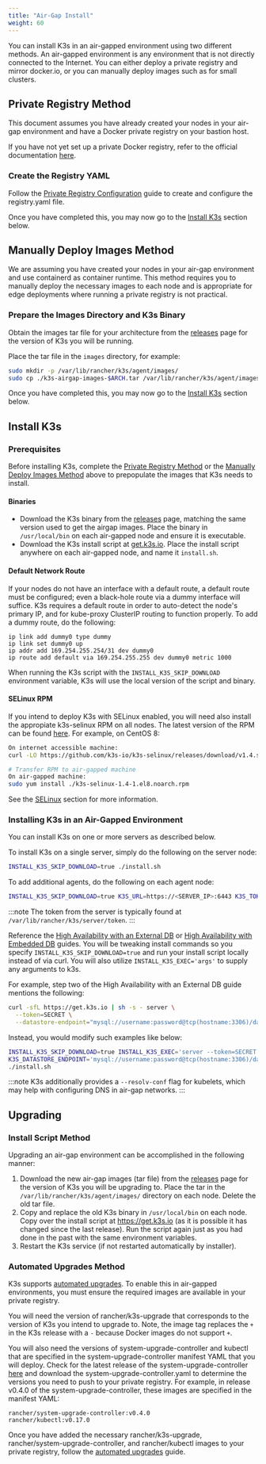 ```yaml
---
title: "Air-Gap Install"
weight: 60
---
```


You can install K3s in an air-gapped environment using two different methods. An air-gapped environment is any environment that is not directly connected to the Internet. You can either deploy a private registry and mirror docker.io, or you can manually deploy images such as for small clusters.

## Private Registry Method

This document assumes you have already created your nodes in your air-gap environment and have a Docker private registry on your bastion host.

If you have not yet set up a private Docker registry, refer to the official documentation [here](https://docs.docker.com/registry/deploying/#run-an-externally-accessible-registry).

### Create the Registry YAML

Follow the [Private Registry Configuration](private-registry.md) guide to create and configure the registry.yaml file.

Once you have completed this, you may now go to the [Install K3s](#install-k3s) section below.


## Manually Deploy Images Method

We are assuming you have created your nodes in your air-gap environment and use containerd as container runtime.
This method requires you to manually deploy the necessary images to each node and is appropriate for edge deployments where running a private registry is not practical.

### Prepare the Images Directory and K3s Binary
Obtain the images tar file for your architecture from the [releases](https://github.com/k3s-io/k3s/releases) page for the version of K3s you will be running.

Place the tar file in the `images` directory, for example:

```bash
sudo mkdir -p /var/lib/rancher/k3s/agent/images/
sudo cp ./k3s-airgap-images-$ARCH.tar /var/lib/rancher/k3s/agent/images/
```

Once you have completed this, you may now go to the [Install K3s](#install-k3s) section below.

## Install K3s

### Prerequisites

Before installing K3s, complete the [Private Registry Method](#private-registry-method) or the [Manually Deploy Images Method](#manually-deploy-images-method) above to prepopulate the images that K3s needs to install.

#### Binaries
- Download the K3s binary from the [releases](https://github.com/k3s-io/k3s/releases) page, matching the same version used to get the airgap images. Place the binary in `/usr/local/bin` on each air-gapped node and ensure it is executable.
- Download the K3s install script at [get.k3s.io](https://get.k3s.io). Place the install script anywhere on each air-gapped node, and name it `install.sh`.

#### Default Network Route
If your nodes do not have an interface with a default route, a default route must be configured; even a black-hole route via a dummy interface will suffice. K3s requires a default route in order to auto-detect the node's primary IP, and for kube-proxy ClusterIP routing to function properly. To add a dummy route, do the following:
  ```
  ip link add dummy0 type dummy
  ip link set dummy0 up
  ip addr add 169.254.255.254/31 dev dummy0
  ip route add default via 169.254.255.255 dev dummy0 metric 1000
  ```

When running the K3s script with the `INSTALL_K3S_SKIP_DOWNLOAD` environment variable, K3s will use the local version of the script and binary.

#### SELinux RPM

If you intend to deploy K3s with SELinux enabled, you will need also install the appropiate k3s-selinux RPM on all nodes. The latest version of the RPM can be found [here](https://github.com/k3s-io/k3s-selinux/releases/latest). For example, on CentOS 8:

```bash
On internet accessible machine:
curl -LO https://github.com/k3s-io/k3s-selinux/releases/download/v1.4.stable.1/k3s-selinux-1.4-1.el8.noarch.rpm

# Transfer RPM to air-gapped machine
On air-gapped machine:
sudo yum install ./k3s-selinux-1.4-1.el8.noarch.rpm
```

See the [SELinux](../advanced/advanced.md#selinux-support) section for more information.

### Installing K3s in an Air-Gapped Environment

You can install K3s on one or more servers as described below.

<Tabs>
<TabItem value="Single Server Configuration" default>

To install K3s on a single server, simply do the following on the server node:

```bash
INSTALL_K3S_SKIP_DOWNLOAD=true ./install.sh
```

To add additional agents, do the following on each agent node: 

```bash
INSTALL_K3S_SKIP_DOWNLOAD=true K3S_URL=https://<SERVER_IP>:6443 K3S_TOKEN=<YOUR_TOKEN> ./install.sh
```

:::note
The token from the server is typically found at `/var/lib/rancher/k3s/server/token`.
:::

</TabItem>
<TabItem value="High Availability Configuration" default>

Reference the [High Availability with an External DB](../datastore/ha.md) or [High Availability with Embedded DB](../datastore/ha-embedded.md) guides. You will be tweaking install commands so you specify `INSTALL_K3S_SKIP_DOWNLOAD=true` and run your install script locally instead of via curl. You will also utilize `INSTALL_K3S_EXEC='args'` to supply any arguments to k3s.

For example, step two of the High Availability with an External DB guide mentions the following:

```bash
curl -sfL https://get.k3s.io | sh -s - server \
  --token=SECRET \
  --datastore-endpoint="mysql://username:password@tcp(hostname:3306)/database-name"
```

Instead, you would modify such examples like below:

```bash
INSTALL_K3S_SKIP_DOWNLOAD=true INSTALL_K3S_EXEC='server --token=SECRET' \
K3S_DATASTORE_ENDPOINT='mysql://username:password@tcp(hostname:3306)/database-name' \
./install.sh
```

</TabItem>
</Tabs>

:::note
K3s additionally provides a `--resolv-conf` flag for kubelets, which may help with configuring DNS in air-gap networks.
:::

## Upgrading

### Install Script Method

Upgrading an air-gap environment can be accomplished in the following manner:

1. Download the new air-gap images (tar file) from the [releases](https://github.com/k3s-io/k3s/releases) page for the version of K3s you will be upgrading to. Place the tar in the `/var/lib/rancher/k3s/agent/images/` directory on each
node. Delete the old tar file.
2. Copy and replace the old K3s binary in `/usr/local/bin` on each node. Copy over the install script at https://get.k3s.io (as it is possible it has changed since the last release). Run the script again just as you had done in the past
with the same environment variables.
3. Restart the K3s service (if not restarted automatically by installer).


### Automated Upgrades Method

K3s supports [automated upgrades](../upgrades/automated.md). To enable this in air-gapped environments, you must ensure the required images are available in your private registry.

You will need the version of rancher/k3s-upgrade that corresponds to the version of K3s you intend to upgrade to. Note, the image tag replaces the `+` in the K3s release with a `-` because Docker images do not support `+`.

You will also need the versions of system-upgrade-controller and kubectl that are specified in the system-upgrade-controller manifest YAML that you will deploy. Check for the latest release of the system-upgrade-controller [here](https://github.com/rancher/system-upgrade-controller/releases/latest) and download the system-upgrade-controller.yaml to determine the versions you need to push to your private registry. For example, in release v0.4.0 of the system-upgrade-controller, these images are specified in the manifest YAML:

```
rancher/system-upgrade-controller:v0.4.0
rancher/kubectl:v0.17.0
```

Once you have added the necessary rancher/k3s-upgrade, rancher/system-upgrade-controller, and rancher/kubectl images to your private registry, follow the [automated upgrades](../upgrades/automated.md) guide.
